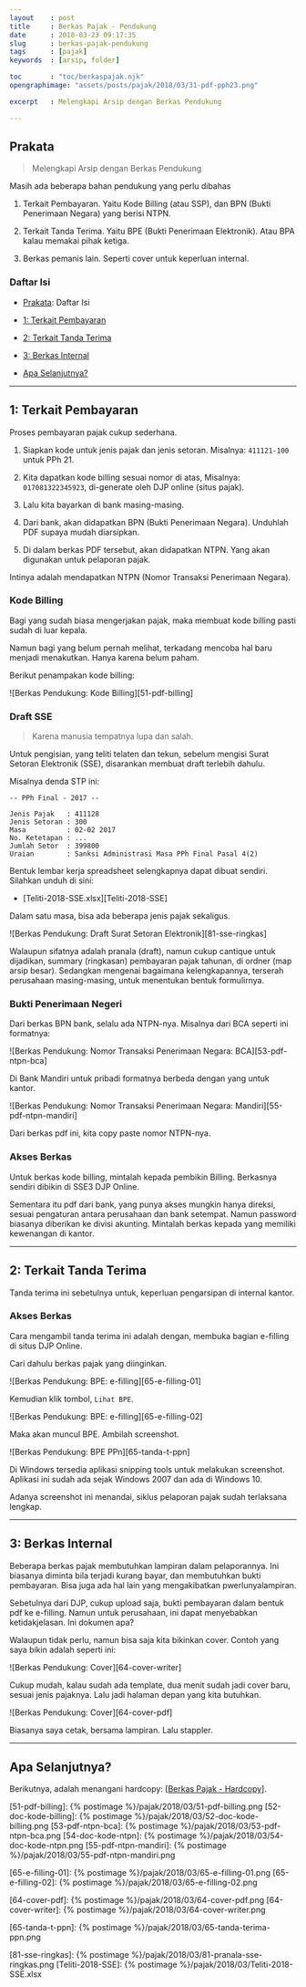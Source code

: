 ```yaml
---
layout    : post
title     : Berkas Pajak - Pendukung
date      : 2018-03-23 09:17:35
slug      : berkas-pajak-pendukung
tags      : [pajak]
keywords  : [arsip, folder]

toc       : "toc/berkaspajak.njk"
opengraphimage: "assets/posts/pajak/2018/03/31-pdf-pph23.png"

excerpt   : Melengkapi Arsip dengan Berkas Pendukung

---
```


<a name="prakata"></a>

## Prakata

> Melengkapi Arsip dengan Berkas Pendukung

Masih ada beberapa bahan pendukung yang perlu dibahas

1. Terkait Pembayaran.
   Yaitu Kode Billing (atau SSP),
   dan BPN (Bukti Penerimaan Negara) yang berisi NTPN.

2. Terkait Tanda Terima.
   Yaitu BPE (Bukti Penerimaan Elektronik).
   Atau BPA kalau memakai pihak ketiga.

3. Berkas pemanis lain.
   Seperti cover untuk keperluan internal.

### Daftar Isi

* [Prakata](#prakata): Daftar Isi

* [1: Terkait Pembayaran](#bpn)

* [2: Terkait Tanda Terima](#bpe)

* [3: Berkas Internal](#internal)

* [Apa Selanjutnya?](#selanjutnya)

-- -- --

<a name="bpn"></a>

## 1: Terkait Pembayaran

Proses pembayaran pajak cukup sederhana.

1. Siapkan kode untuk jenis pajak dan jenis setoran.
   Misalnya: `411121-100` untuk PPh 21.

2. Kita dapatkan kode billing sesuai nomor di atas,
   Misalnya: `017081322345923`,
   di-generate oleh DJP online (situs pajak).

3. Lalu kita bayarkan di bank masing-masing.

4. Dari bank, akan didapatkan BPN (Bukti Penerimaan Negara).
   Unduhlah PDF supaya mudah diarsipkan.

5. Di dalam berkas PDF tersebut, akan didapatkan NTPN.
   Yang akan digunakan untuk pelaporan pajak.

Intinya adalah mendapatkan NTPN
(Nomor Transaksi Penerimaan Negara).

### Kode Billing

Bagi yang sudah biasa mengerjakan pajak,
maka membuat kode billing pasti sudah di luar kepala.

Namun bagi yang belum pernah melihat,
terkadang mencoba hal baru menjadi menakutkan.
Hanya karena belum paham.

Berikut penampakan kode billing:

![Berkas Pendukung: Kode Billing][51-pdf-billing]

### Draft SSE

> Karena manusia tempatnya lupa dan salah.

Untuk pengisian, yang teliti telaten dan tekun,
sebelum mengisi Surat Setoran Elektronik (SSE),
disarankan membuat draft terlebih dahulu.

Misalnya denda STP ini:

```
-- PPh Final - 2017 --

Jenis Pajak   : 411128
Jenis Setoran : 300
Masa          : 02-02 2017
No. Ketetapan : ...
Jumlah Setor  : 399800
Uraian        : Sanksi Administrasi Masa PPh Final Pasal 4(2)
```

Bentuk lembar kerja spreadsheet selengkapnya dapat dibuat sendiri.
Silahkan unduh di sini:

* [Teliti-2018-SSE.xlsx][Teliti-2018-SSE]

Dalam satu masa, bisa ada beberapa jenis pajak sekaligus.

![Berkas Pendukung: Draft Surat Setoran Elektronik][81-sse-ringkas]

Walaupun sifatnya adalah pranala (draft),
namun cukup cantique untuk dijadikan,
summary (ringkasan) pembayaran pajak tahunan,
di ordner (map arsip besar).
Sedangkan mengenai bagaimana kelengkapannya,
terserah perusahaan masing-masing,
untuk menentukan bentuk formulirnya.

### Bukti Penerimaan Negeri

Dari berkas BPN bank, selalu ada NTPN-nya.
Misalnya dari BCA seperti ini formatnya:

![Berkas Pendukung: Nomor Transaksi Penerimaan Negara: BCA][53-pdf-ntpn-bca]

Di Bank Mandiri untuk pribadi formatnya berbeda dengan yang untuk kantor.

![Berkas Pendukung: Nomor Transaksi Penerimaan Negara: Mandiri][55-pdf-ntpn-mandiri]

Dari berkas pdf ini, kita copy paste nomor NTPN-nya.

### Akses Berkas

Untuk berkas kode billing, mintalah kepada pembikin Billing.
Berkasnya sendiri dibikin di SSE3 DJP Online.

Sementara itu pdf dari bank, yang punya akses mungkin hanya direksi,
sesuai pengaturan antara perusahaan dan bank setempat.
Namun password biasanya diberikan ke divisi akunting.
Mintalah berkas kepada yang memiliki kewenangan di kantor.

-- -- --

<a name="bpe"></a>

## 2: Terkait Tanda Terima

Tanda terima ini sebetulnya untuk,
keperluan pengarsipan di internal kantor.

### Akses Berkas

Cara mengambil tanda terima ini adalah dengan,
membuka bagian e-filling di situs DJP Online.

Cari dahulu berkas pajak yang diinginkan.

![Berkas Pendukung: BPE: e-filling][65-e-filling-01]

Kemudian klik tombol, `Lihat BPE`.

![Berkas Pendukung: BPE: e-filling][65-e-filling-02]

Maka akan muncul BPE.
Ambilah screenshot.

![Berkas Pendukung: BPE PPn][65-tanda-t-ppn]

Di Windows tersedia aplikasi snipping tools untuk melakukan screenshot.
Aplikasi ini sudah ada sejak Windows 2007 dan ada di Windows 10.

Adanya screenshot ini menandai,
siklus pelaporan pajak sudah terlaksana lengkap.

-- -- --

<a name="internal"></a>

## 3: Berkas Internal

Beberapa berkas pajak membutuhkan lampiran dalam pelaporannya.
Ini biasanya diminta bila terjadi kurang bayar,
dan membutuhkan bukti pembayaran.
Bisa juga ada hal lain yang mengakibatkan pwerlunyalampiran.

Sebetulnya dari DJP, cukup upload saja,
bukti pembayaran dalam bentuk pdf ke e-filling.
Namun untuk perusahaan, ini dapat menyebabkan ketidakjelasan.
Ini dokumen apa?

Walaupun tidak perlu,
namun bisa saja kita bikinkan cover.
Contoh yang saya bikin adalah seperti ini:

![Berkas Pendukung: Cover][64-cover-writer]

Cukup mudah, kalau sudah ada template,
dua menit sudah jadi cover baru, sesuai jenis pajaknya.
Lalu jadi halaman depan yang kita butuhkan.

![Berkas Pendukung: Cover][64-cover-pdf]

Biasanya saya cetak, bersama lampiran.
Lalu stappler.

-- -- --

<a name="selanjutnya"></a>

## Apa Selanjutnya?

Berikutnya, adalah menangani hardcopy:
[[Berkas Pajak - Hardcopy][local-whats-next]].

[//]: <> ( -- -- -- links below -- -- -- )

[local-whats-temp]:     /pajak/2018/03/25/berkas-pajak-hardcopy.html
[local-whats-next]:     /pajak/2019/05/01/berkas-pajak-enofa.html

[51-pdf-billing]:       {% postimage %}/pajak/2018/03/51-pdf-billing.png
[52-doc-kode-billing]:  {% postimage %}/pajak/2018/03/52-doc-kode-billing.png
[53-pdf-ntpn-bca]:      {% postimage %}/pajak/2018/03/53-pdf-ntpn-bca.png
[54-doc-kode-ntpn]:     {% postimage %}/pajak/2018/03/54-doc-kode-ntpn.png
[55-pdf-ntpn-mandiri]:  {% postimage %}/pajak/2018/03/55-pdf-ntpn-mandiri.png

[65-e-filling-01]:      {% postimage %}/pajak/2018/03/65-e-filling-01.png
[65-e-filling-02]:      {% postimage %}/pajak/2018/03/65-e-filling-02.png

[64-cover-pdf]:         {% postimage %}/pajak/2018/03/64-cover-pdf.png
[64-cover-writer]:      {% postimage %}/pajak/2018/03/64-cover-writer.png

[65-tanda-t-ppn]:       {% postimage %}/pajak/2018/03/65-tanda-terima-ppn.png



[81-sse-ringkas]:       {% postimage %}/pajak/2018/03/81-pranala-sse-ringkas.png
[Teliti-2018-SSE]:      {% postimage %}/pajak/2018/03/Teliti-2018-SSE.xlsx
